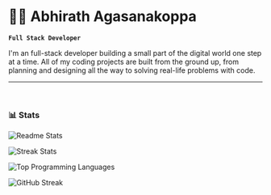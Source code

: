 # 👨‍💻 Abhirath Agasanakoppa

**`Full Stack Developer`**

I'm an full-stack developer building a small part of the digital world one step at a time. All of my coding projects are built from the ground up, from planning and designing all the way to solving real-life problems with code.

   <!--  <p align="left">
      <a href="https://github.com/TalkativeDiv?tab=followers">
         <img alt="followers" title="Follow me on Github" src="https://custom-icon-badges.demolab.com/github/followers/TalkativeDiv?color=236ad3&labelColor=1155ba&style=for-the-badge&logo=person-add&label=Follow&logoColor=white"/></a>
      <a href="https://github.com/TalkativeDiv?tab=repositories&sort=stargazers">
       <img alt="total stars" title="Total stars on GitHub" src="https://custom-icon-badges.demolab.com/github/stars/TalkativeDiv?color=55960c&style=for-the-badge&labelColor=488207&logo=star"/></a> -->
   </p>

---

<br />

### 📊 Stats
<!--<img src="./achievements.svg" alt="achievements"/>
<img src="./github-metrics.svg" alt="github metrics"/>-->


![Readme Stats](https://github-readme-stats.vercel.app/api?username=TalkativeDiv&theme=catppuccin_mocha&hide_border=true&include_all_commits=false&count_private=false)
<br/>

![Streak Stats](https://github-readme-streak-stats.herokuapp.com/?user=TalkativeDiv&background=1e1e2e&theme=catppuccin_mocha&hide_border=true)
<br/>

![Top Programming Languages](https://github-readme-stats.vercel.app/api/top-langs/?username=TalkativeDiv&theme=catppuccin_mocha&hide_border=true&include_all_commits=false&count_private=false&layout=compact)

![GitHub Streak](https://streak-stats.demolab.com?user=TalkativeDiv&theme=catppuccin_mocha&hide_border=true)

#

